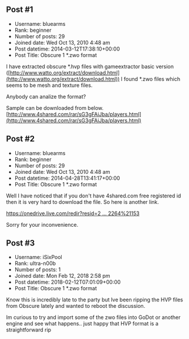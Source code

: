 ## Post #1
- Username: bluearms
- Rank: beginner
- Number of posts: 29
- Joined date: Wed Oct 13, 2010 4:48 am
- Post datetime: 2014-03-12T17:38:10+00:00
- Post Title: Obscure 1 *.zwo format

I have extracted obscure *.hvp files with gameextractor basic version ([http://www.watto.org/extract/download.html](http://www.watto.org/extract/download.html))
I found *.zwo files which seems to be mesh and texture files.

Anybody can analize the format?

Sample can be downloaded from below.
[http://www.4shared.com/rar/sG3gFAiJba/players.html](http://www.4shared.com/rar/sG3gFAiJba/players.html)
## Post #2
- Username: bluearms
- Rank: beginner
- Number of posts: 29
- Joined date: Wed Oct 13, 2010 4:48 am
- Post datetime: 2014-04-28T13:41:17+00:00
- Post Title: Obscure 1 *.zwo format

Well I have noticed that if you don't have 4shared.com free registered id then it is very hard to download the file. So here is another link.

[https://onedrive.live.com/redir?resid=2 ... 2264%21153](https://onedrive.live.com/redir?resid=248B2ABB36C92264%21153)

Sorry for your inconvenience.
## Post #3
- Username: iSixPool
- Rank: ultra-n00b
- Number of posts: 1
- Joined date: Mon Feb 12, 2018 2:58 pm
- Post datetime: 2018-02-12T07:01:09+00:00
- Post Title: Obscure 1 *.zwo format

Know this is incredibly late to the party but Ive been ripping the HVP files from Obscure lately and wanted to reboot the discussion.

Im curious to try and import some of the zwo files into GoDot or another engine and see what happens.. just happy that HVP format is a straightforward rip
